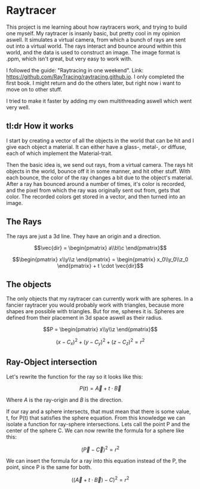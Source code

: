 # Raytracer
This project is me learning about how raytracers work, and trying to build one myself. 
My raytracer is insanly basic, but pretty cool in my opinion aswell. 
It simulates a virtual camera, from which a bunch of rays are sent out into a virtual world.
The rays interact and bounce around within this world, and the data is used to construct an image.
The image format is .ppm, which isn't great, but very easy to work with.

I followed the guide: "Raytracing in one weekend". Link: https://github.com/RayTracing/raytracing.github.io.
I only completed the first book. I might return and do the others later, but right now i want to move on to other stuff.

I tried to make it faster by adding my own multithreading aswell which went very well.

## tl:dr How it works 
I start by creating a vector of all the objects in the world that can be hit and I give each object a material. It can either have a glass-, metal-, or diffuse, each of which implement the Material-trait. 

Then the basic idea is, we send out rays, from a virtual camera. The rays hit objects in the world, bounce off it in some manner, and hit other stuff. With each bounce, the color of the ray changes a bit due to the object's material. After a ray has bounced around a number of times, it's color is recorded, and the pixel from which the ray was originally sent out from, gets that color. The recorded colors get stored in a vector, and then turned into an image.

## The Rays
The rays are just a 3d line. They have an origin and a direction.

```math
\vec{dir} = \begin{pmatrix} a\\b\\c \end{pmatrix}
```
```math
\begin{pmatrix} x\\y\\z \end{pmatrix} = \begin{pmatrix} x_0\\y_0\\z_0 \end{pmatrix} + t \cdot \vec{dir}
```

## The objects
The only objects that my raytracer can currently work with are spheres. In a fancier raytracer you would probably work with triangles, because more shapes are possible with triangles. But for me, spheres it is. Spheres are defined from their placement in 3d space aswell as their radius. 

```math
P = \begin{pmatrix} x\\y\\z \end{pmatrix}
```
```math
(x-C_x)^2 + (y-C_y)^2 + (z-C_z)^2 = r^2
```

## Ray-Object intersection
Let's rewrite the function for the ray so it looks like this: 
```math 
P(t) = \vec{A} + t \cdot \vec{B}
```
Where *A* is the ray-origin and *B* is the direction.

If our ray and a sphere intersects, that must mean that there is some value, t, for P(t) that satisfies the sphere equation. From this knowledge we can isolate a function for ray-sphere intersections.
Lets call the point P and the center of the sphere C. We can now rewrite the formula for a sphere like this:
```math
(\vec{P} - \vec{C})^2 = r^2
```
We can insert the formula for a ray into this equation instead of the P, the point, since P is the same for both.
```math
((\vec{A} + t \cdot \vec{B}) - C)^2 = r^2
```
